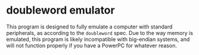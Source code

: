 # doubleword emulator
This program is designed to fully emulate a computer with standard peripherals, as according to the `doubleword` spec. Due to the way memory is emulated, this program is likely incompatible with big-endian systems, and will not function properly if you have a PowerPC for whatever reason.